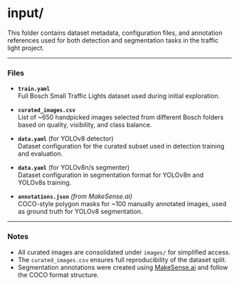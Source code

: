 # input/

This folder contains dataset metadata, configuration files, and annotation references used for both detection and segmentation tasks in the traffic light project.

---

### Files

- **`train.yaml`**  
  Full Bosch Small Traffic Lights dataset used during initial exploration.

- **`curated_images.csv`**  
  List of ~650 handpicked images selected from different Bosch folders based on quality, visibility, and class balance.

- **`data.yaml`** (for YOLOv8 detector)  
  Dataset configuration for the curated subset used in detection training and evaluation.

- **`data.yaml`** (for YOLOv8n/s segmenter)  
  Dataset configuration in segmentation format for YOLOv8n and YOLOv8s training.

- **`annotations.json`** *(from MakeSense.ai)*  
  COCO-style polygon masks for ~100 manually annotated images, used as ground truth for YOLOv8 segmentation.

---

### Notes

- All curated images are consolidated under `images/` for simplified access.
- The `curated_images.csv` ensures full reproducibility of the dataset split.
- Segmentation annotations were created using [MakeSense.ai](https://www.makesense.ai/) and follow the COCO format structure.

